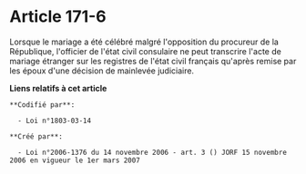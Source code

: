 # Article 171-6

Lorsque le mariage a été célébré malgré l'opposition du procureur de la République, l'officier de l'état civil consulaire ne
peut transcrire l'acte de mariage étranger sur les registres de l'état civil français qu'après remise par les époux d'une
décision de mainlevée judiciaire.

**Liens relatifs à cet article**

	**Codifié par**:

	  - Loi n°1803-03-14

	**Créé par**:

	  - Loi n°2006-1376 du 14 novembre 2006 - art. 3 () JORF 15 novembre 2006 en vigueur le 1er mars 2007
